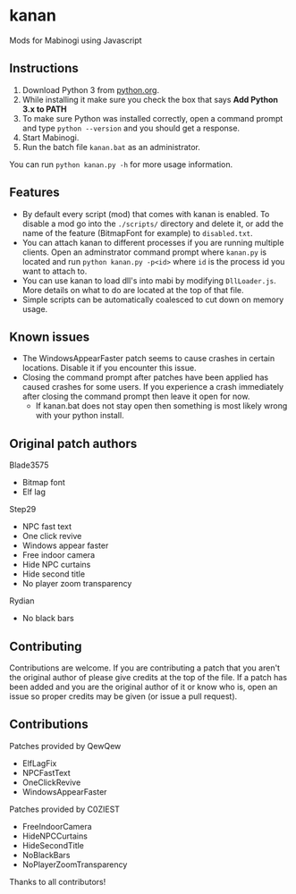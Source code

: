 # kanan
Mods for Mabinogi using Javascript

## Instructions
1. Download Python 3 from [python.org](https://www.python.org/downloads/). 
2. While installing it make sure you check the box that says **Add Python 3.x to
PATH**
3. To make sure Python was installed correctly, open a command prompt and type
`python --version` and you should get a response.
4. Start Mabinogi.
5. Run the batch file `kanan.bat` as an administrator.

You can run `python kanan.py -h` for more usage information.

## Features
* By default every script (mod) that comes with kanan is enabled. To disable a 
mod go into the `./scripts/` directory and delete it, or add the name of the 
feature (BitmapFont for example) to `disabled.txt`.
* You can attach kanan to different processes if you are running multiple clients. Open an adminstrator command prompt where `kanan.py` is located and run 
`python kanan.py -p<id>` where `id` is the process id you want to attach to. 
* You can use kanan to load dll's into mabi by modifying `DllLoader.js`. More 
details on what to do are located at the top of that file.
* Simple scripts can be automatically coalesced to cut down on memory usage.

## Known issues
* The WindowsAppearFaster patch seems to cause crashes in certain locations. 
Disable it if you encounter this issue.
* Closing the command prompt after patches have been applied has caused crashes
for some users. If you experience a crash immediately after closing the command
prompt then leave it open for now.
    * If kanan.bat does not stay open then something is most likely wrong with
your python install.

## Original patch authors
Blade3575 
* Bitmap font
* Elf lag

Step29 
* NPC fast text
* One click revive
* Windows appear faster
* Free indoor camera
* Hide NPC curtains
* Hide second title
* No player zoom transparency

Rydian
* No black bars

## Contributing
Contributions are welcome. If you are contributing a patch that you aren't the
original author of please give credits at the top of the file. If a patch has 
been added and you are the original author of it or know who is, open an issue
so proper credits may be given (or issue a pull request).

## Contributions
Patches provided by QewQew
* ElfLagFix
* NPCFastText
* OneClickRevive
* WindowsAppearFaster

Patches provided by C0ZIEST
* FreeIndoorCamera
* HideNPCCurtains
* HideSecondTitle
* NoBlackBars
* NoPlayerZoomTransparency

Thanks to all contributors!
